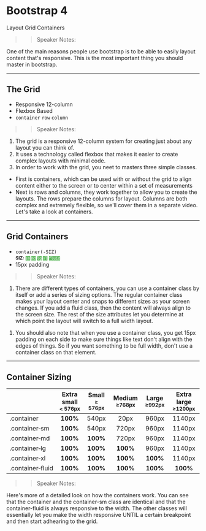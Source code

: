 <!-- .slide: data-state="title" -->

# Bootstrap 4

Layout Grid Containers

> > Speaker Notes:

One of the main reasons people use bootstrap is to be able to easily layout content that's responsive. This is the most important thing you should master in bootstrap.

---

<!-- .slide: data-state="hasicon" -->

## <i class="fa fa-th"></i> The Grid

- Responsive 12-column
- Flexbox Based
- `container` `row` `column`

> > Speaker Notes:

1. The grid is a responsive 12-column system for creating just about any layout you can think of.
1. It uses a technology called flexbox that makes it easier to create complex layouts with minimal code.
1. In order to work with the grid, you neet to masters three simple classes.

- First is containers, which can be used with or without the grid to align content either to the screen or to center within a set of measurements
- Next is rows and columns, they work together to allow you to create the layouts. The rows prepare the columns for layout. Columns are both complex and extremely flexible, so we'll cover them in a separate video. Let's take a look at containers.

---

<!-- .slide: data-state="hasicon" -->

## <i class="fa fa-th"></i> Grid Containers

- `container(-SIZ)`<br>
  <small style="line-height: 120%; vertical-align: text-bottom;"> <b>SIZ:</b>
  <code style="background:#5cb85c; color:white;">sm</code>
  <code style="background:#5cb85c; color:white;">md</code>
  <code style="background:#5cb85c; color:white;">lg</code>
  <code style="background:#5cb85c; color:white;">xl</code>
  <code style="background:#5cb85c; color:white;">fluid</code>
  </small><br>
- 15px padding

> > Speaker Notes:

1. There are different types of containers, you can use a container class by itself or add a series of sizing options. The regular container class makes your layout center and snaps to different sizes as your screen changes.
   If you add a fluid class, then the content will always align to the screen size. The rest of the size attributes let you determine at which point the layout will switch to a full width layout.

1) You should also note that when you use a container class, you get 15px padding on each side to make sure things like text don't align with the edges of things. So if you want something to be full width, don't use a container class on that element.

---

## Container Sizing

|                        | Extra small <small>< 576px</small> | Small <small> ≥ 576px</small> | Medium <small>≥768px</small> | Large <small>≥992px</small> | Extra large <small>≥1200px</small> |
| ---------------------- | :--------------------------------: | :---------------------------: | :--------------------------: | :-------------------------: | :--------------------------------: |
| .container             |              **100%**              |             540px             |             20px             |            960px            |               1140px               |
| .container&#8209;sm    |              **100%**              |             540px             |            720px             |            960px            |               1140px               |
| .container&#8209;md    |              **100%**              |           **100%**            |            720px             |            960px            |               1140px               |
| .container&#8209;lg    |              **100%**              |           **100%**            |           **100%**           |            960px            |               1140px               |
| .container&#8209;xl    |              **100%**              |           **100%**            |           **100%**           |          **100%**           |               1140px               |
| .container&#8209;fluid |              **100%**              |           **100%**            |           **100%**           |          **100%**           |              **100%**              |

> > Speaker Notes:

Here's more of a detailed look on how the containers work. You can see that the container and the container-sm class are identical and that the container-fluid is always responsive to the width. The other classes will essentially let you make the width responsive UNTIL a certain breakpoint and then start adhearing to the grid.
